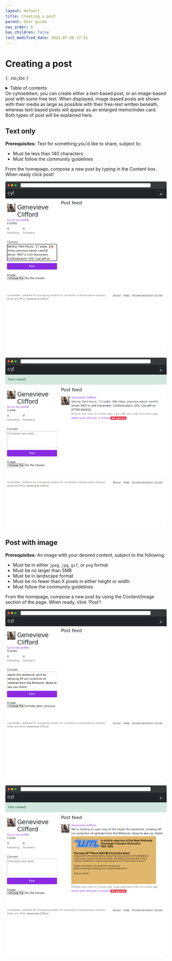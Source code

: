 ```yaml
---
layout: default
title: Creating a post
parent: User guide
nav_order: 5
has_children: false
last_modified_date: 2021-07-26 17:51
---
```


# Creating a post
{: .no_toc }

<details close markdown="block">
  <summary>
    Table of contents
  </summary>
  {: .text-delta }
1. TOC
{:toc}
</details>
On cyhoeddwn, you can create either a text-based post, or an image-based post with some free text. When displayed, image-based posts are shown with their media as large as possible with their free-text written beneath, whereas text-based posts will appear as an enlarged memo/index card. Both types of post will be explained here.

## Text only
**Prerequisites:** Text for something you'd like to share, subject to:

- Must be less than 140 characters
- Must follow the community guidelines

From the homepage, compose a new post by typing in the Content box. When ready click post!

![](/assets/img/text_only_post.png)

![](/assets/img/new_text_post.png)

## Post with image

**Prerequisites:** An image with your desired content, subject to the following:

<!--
TODO: Insert minimum pixel count for images
TODO: Link to community guidelines
-->

- Must be in either `jpeg`, `jpg`, `gif`, or `png` format
- Must be no larger than 5MB
- Must be in landscape format
- Must be no fewer than X pixels in either height or width
- Must follow the community guidelines

From the homepage, compose a new post by using the Content/Image section of the page. When ready, click 'Post'!

![](/assets/img/homepage.png)

![](/assets/img/wmpte_post_homepage.png)
